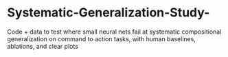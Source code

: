 # Systematic-Generalization-Study-
Code + data to test where small neural nets fail at systematic compositional generalization on command to action tasks, with human baselines, ablations, and clear plots
